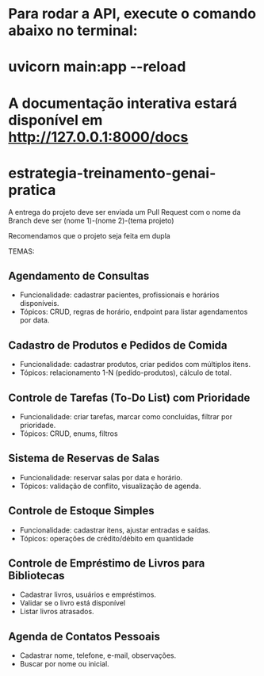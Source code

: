 # Para rodar a API, execute o comando abaixo no terminal:
# uvicorn main:app --reload

# A documentação interativa estará disponível em http://127.0.0.1:8000/docs

# estrategia-treinamento-genai-pratica

A entrega do projeto deve ser enviada um Pull Request com o nome da Branch deve ser (nome 1)-(nome 2)-(tema projeto)

Recomendamos que o projeto seja feita em dupla

TEMAS:

## Agendamento de Consultas
-	Funcionalidade: cadastrar pacientes, profissionais e horários disponíveis.
-	Tópicos: CRUD, regras de horário, endpoint para listar agendamentos por data.
## Cadastro de Produtos e Pedidos de Comida
-	Funcionalidade: cadastrar produtos, criar pedidos com múltiplos itens.
-	Tópicos: relacionamento 1-N (pedido-produtos), cálculo de total.
## Controle de Tarefas (To-Do List) com Prioridade
-	Funcionalidade: criar tarefas, marcar como concluídas, filtrar por prioridade.
-	Tópicos: CRUD, enums, filtros
## Sistema de Reservas de Salas
-	Funcionalidade: reservar salas por data e horário.
-	Tópicos: validação de conflito, visualização de agenda.
## Controle de Estoque Simples
-	Funcionalidade: cadastrar itens, ajustar entradas e saídas.
-	Tópicos: operações de crédito/débito em quantidade
## Controle de Empréstimo de Livros para Bibliotecas
-	Cadastrar livros, usuários e empréstimos.
-	Validar se o livro está disponível
-	Listar livros atrasados.
## Agenda de Contatos Pessoais
-	Cadastrar nome, telefone, e-mail, observações.
-	Buscar por nome ou inicial.

